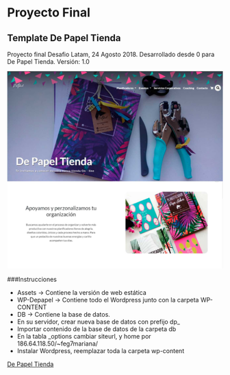 # Proyecto Final

## Template De Papel Tienda
Proyecto final Desafio Latam, 24 Agosto 2018. 
Desarrollado desde 0 para De Papel Tienda. Versión: 1.0
<br/>

![DepapelTienda](De_papel_Tienda/assets/img/depapel.jpg) 

###Instrucciones
- Assets -> Contiene la versión de web estática
- WP-Depapel -> Contiene todo el Wordpress junto con la carpeta WP-CONTENT
- DB -> Contiene la base de datos. 
- En su servidor, crear nueva base de datos con prefijo dp_
- Importar contenido de la base de datos de la carpeta db
- En la tabla _options cambiar siteurl, y home por 186.64.118.50/~feg7mariana/ 
- Instalar Wordpress, reemplazar toda la carpeta wp-content

 [ De Papel Tienda ](http://186.64.118.50/~feg7mariana/ )
